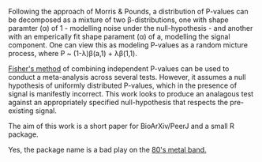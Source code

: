 Following the approach of Morris & Pounds, a distribution of P-values can be decomposed as a mixture of two β-distributions, one with shape paramter (α) of 1 - modelling noise under the null-hypothesis - and another with an emperically fit shape parament (α) of a,  modelling the signal component. One can view this as modeling P-values as a random micture process, where P ~ (1-λ)β(a,1) + λβ(1,1).

[Fisher's method](https://en.wikipedia.org/wiki/Fisher%27s_method) of combining independent P-values can be used to conduct a meta-analysis across several tests. However, it assumes a null hypothesis of uniformly distributed P-values, which in the presence of signal is manifestly incorrect. This work looks to produce an analagous test against an appropriately specified null-hypothesis that respects the pre-existing signal.

The aim of this work is a short paper for BioArXiv/PeerJ and a small R package.

Yes, the package name is a bad play on the [80's metal band.](https://en.wikipedia.org/wiki/Megadeth)
